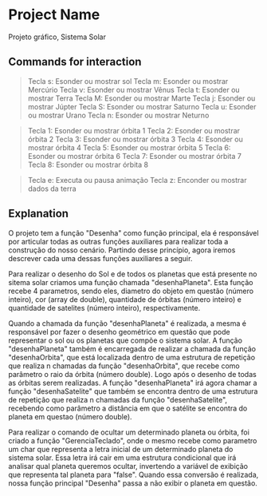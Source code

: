 # Project Name
Projeto gráfico, Sistema Solar

## Commands for interaction
> Tecla s: Esonder ou mostrar sol
> Tecla m: Esonder ou mostrar Mercúrio
> Tecla v: Esonder ou mostrar Vênus
> Tecla t: Esonder ou mostrar Terra
> Tecla M: Esonder ou mostrar Marte
> Tecla j: Esonder  ou mostrar Júpter
> Tecla S: Esonder  ou mostrar Saturno
> Tecla u: Esonder  ou mostrar Urano
> Tecla n: Esonder  ou mostrar Neturno

> Tecla 1: Esonder  ou mostrar órbita 1
> Tecla 2: Esonder  ou mostrar órbita 2
> Tecla 3: Esonder  ou mostrar órbita 3
> Tecla 4: Esonder  ou mostrar órbita 4
> Tecla 5: Esonder  ou mostrar órbita 5
> Tecla 6: Esonder  ou mostrar órbita 6
> Tecla 7: Esonder  ou mostrar órbita 7
> Tecla 8: Esonder  ou mostrar órbita 8

> Tecla e: Executa ou pausa animação
> Tecla z: Enconder ou mostrar dados da terra

## Explanation
O projeto tem a função "Desenha" como função principal, ela é responsável por articular todas as outras funções auxiliares para realizar toda a construção do nosso cenário. Partindo desse princípio, agora iremos descrever cada uma dessas funções auxiliares a seguir.

Para realizar o desenho do Sol e de todos os planetas que está presente no sitema solar criamos uma função chamada "desenhaPlaneta". Esta função recebe 4 parametros, sendo eles, diametro do objeto em questão (número inteiro), cor (array de double), quantidade de órbitas (número inteiro) e quantidade de satelites (número inteiro), respectivamente.

Quando a chamada da função "desenhaPlaneta" é realizada, a mesma é responsável por fazer o desenho geométrico em questão que pode representar o sol ou os planetas que compõe o sistema solar. A função "desenhaPlaneta" também é encarregada de realizar a chamada da função "desenhaOrbita", que está localizada dentro de uma estrutura de repetição que realiza n chamadas da função "desenhaOrbita", que recebe como parâmetro o raio da órbita (número double). Logo após o desenho de todas as órbitas serem realizadas. A função "desenhaPlaneta" irá agora chamar a função "desenhaSatelite" que também se encontra dentro de uma estrutura de repetição que realiza n chamadas da função "desenhaSatelite", recebendo como parâmetro a distância em que o satélite se encontra do planeta em questao (número double).

Para realizar o comando de ocultar um determinado planeta ou órbita, foi criado a função "GerenciaTeclado", onde o mesmo recebe como parametro um char que representa a letra inicial de um determinado planeta do sistema solar. Essa letra irá cair em uma estrutura condicional que irá analisar qual planeta queremos ocultar, invertendo a variável de exibição que representa tal planeta para "false". Quando essa conversão é realizada, nossa função principal "Desenha" passa a não exibir o planeta em questão.